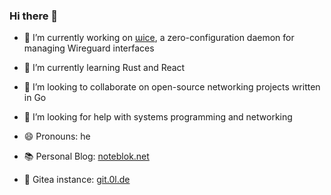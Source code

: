 ### Hi there 👋

- 🔭 I’m currently working on [ɯice](https://github.com/stv0g/wice), a zero-configuration daemon for managing Wireguard interfaces
- 🌱 I’m currently learning Rust and React
- 👯 I’m looking to collaborate on open-source networking projects written in Go
- 🤔 I’m looking for help with systems programming and networking
- 😄 Pronouns: he


- 📚 Personal Blog: [noteblok.net](https://noteblok.net)
- 📜 Gitea instance: [git.0l.de](https://git.0l.de)
